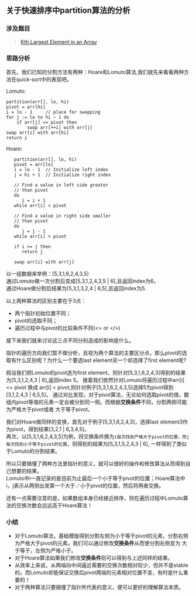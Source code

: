 ## 关于快速排序中partition算法的分析

### 涉及题目
> [Kth Largest Element in an Array](https://leetcode.com/problems/kth-largest-element-in-an-array/description/)

### 思路分析
首先，我们已知的分割方法有两种：Hoare和Lomuto算法,我们就先来看看两种方法在quick-sort中的表现吧。  

Lomuto:

    partition(arr[], lo, hi) 
    pivot = arr[hi]
    i = lo - 1     // place for swapping
    for j := lo to hi – 1 do
        if arr[j] <= pivot then
            swap arr[++i] with arr[j]
    swap arr[i] with arr[hi]
    return i

    
Hoare:
```
   partition(arr[], lo, hi)
   pivot = arr[lo]
   i = lo - 1  // Initialize left index
   j = hi + 1  // Initialize right index

   // Find a value in left side greater
   // than pivot
   do
      i = i + 1
   while arr[i] < pivot

   // Find a value in right side smaller
   // than pivot
   do
      j = j - 1
   while arr[i] > pivot

   if i >= j then 
      return j

   swap arr[i] with arr[j]
```
以一组数据来举例：[5,3,1,6,2,4,3,5]  
通过Lomuto做一次分割后变成[5,3,1,2,4,3,5 | 6],且返回index为6。  
通过Hoare做分割后结果为[5,3,1,3,2,4 | 6,5],且返回index为5.

以上两种算法的区别主要在于3点：  
+ 两个指针初始位置不同；  
+ pivot的选取不同；
+ 遍历过程中与pivot的比较条件不同(<= or </>)

接下来我们就来讨论这三点不同分别造成的影响是什么。

指针的遍历方向我们暂不做分析，且视为两个算法的主要区分点，那么pivot的选取有什么区别呢？为什么一个要选last element另一个却选择了first element呢?

假设我们把Lomuto的pivot选为first element，则针对[5,3,1,6,2,4,3]得到的结果为[5,3,1,2,4,3 | 6],返回index 5。
接着我们依然针对Lomuto将遍历过程中arr[i] <= pivot 换成 arr[i] < pivot,则针对例子[5,3,1,6,2,4,3,5]选择5为pivot得到[3,1,2,4,3 | 6,5,5]。
通过对比发现，对于pivot算法，无论如何选取pivot的值，数组内pivot等值的元素一定会被分到同一侧。而根据**交换条件**不同，分割两侧可能为严格大于pivot或者
大于等于pivot。

我们对Hoare做同样的变换，首先对于例子[5,3,1,6,2,4,3]，选择last element3作为pivot，得到结果[3,2,1 | 6,3,4,5]。  
再次，以[5,3,1,6,2,4,3,5]为例，将交换条件换为`i每次找到严格大于pivot的位置，而j每次找到小于等于pivot的位置`，则得到的结果为[5,3,1,5,2,4,3 | 6],
一样得到了类似于Lomuto的分割结果。

所以只要搞懂了两种方法里指针的意义，就可以很好的操作和修改算法从而得到自己想要的结果。  
Lomuto中i一直记录的是目前为止最后一个小于等于pivot的位置；Hoare算法中i，j表示从两侧出发第一个大于／小于pivot的位置，然后将两者交换。  

还有一点需要注意的是，如果数组本身已经接近排序，则在遍历过程中Lomuto算法的交换次数会远远高于Hoare算法！

### 小结
+ 对于Lomuto算法，基础模版得到分割左侧为小于等于pivot的元素，分割右侧为严格大于pivot的元素。我们可以通过修改**交换条件**从而使分割右侧变为
大于等于，左侧为严格小于。
+ 对于Hoare算法如果我们修改**交换条件**则可以得到与上述同样的结果。  
+ 从效率上来说，从两端向中间逼近需要的交换次数相对较少，但并不是stable的。而Lomuto却能保证交换后pivot两端的元素相对位置不变，有时是什么重要的！  
+ 对于两种算法只要搞懂了指针所代表的意义，便可以更好的理解算法本质。


